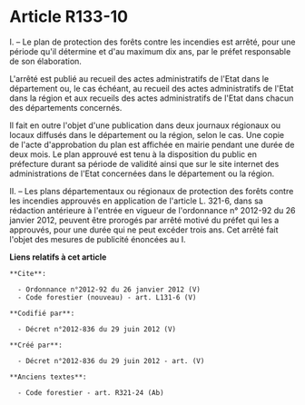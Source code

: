 # Article R133-10

I. – Le plan de protection des forêts contre les incendies est arrêté, pour une période qu'il détermine et d'au maximum dix
ans, par le préfet responsable de son élaboration.

L'arrêté est publié au recueil des actes administratifs de l'Etat dans le département ou, le cas échéant, au recueil des
actes administratifs de l'Etat dans la région et aux recueils des actes administratifs de l'Etat dans chacun des départements
concernés.

Il fait en outre l'objet d'une publication dans deux journaux régionaux ou locaux diffusés dans le département ou la région,
selon le cas. Une copie de l'acte d'approbation du plan est affichée en mairie pendant une durée de deux mois. Le plan
approuvé est tenu à la disposition du public en préfecture durant sa période de validité ainsi que sur le site internet des
administrations de l'Etat concernées dans le département ou la région.

II. – Les plans départementaux ou régionaux de protection des forêts contre les incendies approuvés en application de
l'article L. 321-6, dans sa rédaction antérieure à l'entrée en vigueur de l'ordonnance n° 2012-92 du 26 janvier 2012, peuvent
être prorogés par arrêté motivé du préfet qui les a approuvés, pour une durée qui ne peut excéder trois ans. Cet arrêté fait
l'objet des mesures de publicité énoncées au I.

**Liens relatifs à cet article**

	**Cite**:

	  - Ordonnance n°2012-92 du 26 janvier 2012 (V)
	  - Code forestier (nouveau) - art. L131-6 (V)

	**Codifié par**:

	  - Décret n°2012-836 du 29 juin 2012 (V)

	**Créé par**:

	  - Décret n°2012-836 du 29 juin 2012 - art. (V)

	**Anciens textes**:

	  - Code forestier - art. R321-24 (Ab)
